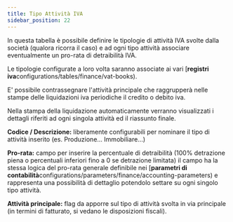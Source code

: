 ```yaml
---
title: Tipo Attività IVA
sidebar_position: 22
---
```


In questa tabella è possibile definire le tipologie di attività IVA svolte dalla società (qualora ricorra il caso) e ad ogni tipo attività associare eventualmente un pro-rata di detraibilità IVA.

Le tipologie configurate a loro volta saranno associate ai vari [**registri iva**configurations/tables/finance/vat-books).

E' possibile contrassegnare l'attività principale che raggrupperà nelle stampe delle liquidazioni iva periodiche il credito o debito iva.

Nella stampa della liquidazione automaticamente verranno visualizzati i dettagli riferiti ad ogni singola attività ed il riassunto finale.

**Codice / Descrizione:** liberamente configurabili per nominare il tipo di attività inserito (es. Produzione... Immobiliare...)

**Pro-rata:** campo per inserire la percentuale di detraibilità (100% detrazione piena o percentuali inferiori fino a 0 se detrazione limitata) il campo ha la stessa logica del pro-rata generale definibile nei [**parametri di contabilità**configurations/parameters/finance/accounting-parameters) e rappresenta una possibilità di dettaglio potendolo settare su ogni singolo tipo attività.

**Attività principale:** flag da apporre sul tipo di attività svolta in via principale (in termini di fatturato, si vedano le disposizioni fiscali).
